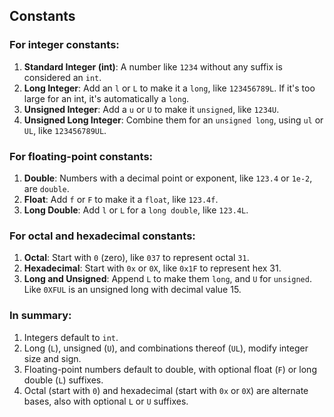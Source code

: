 ## Constants

### For integer constants:

1. **Standard Integer (int)**: A number like `1234` without any suffix is considered an `int`.
2. **Long Integer**: Add an `l` or `L` to make it a `long`, like `123456789L`. If it's too large for an int, it's automatically a `long`.
3. **Unsigned Integer**: Add a `u` or `U` to make it `unsigned`, like `1234U`.
4. **Unsigned Long Integer**: Combine them for an `unsigned long`, using `ul` or `UL`, like `123456789UL`.

### For floating-point constants:

1. **Double**: Numbers with a decimal point or exponent, like `123.4` or `1e-2`, are `double`.
2. **Float**: Add `f` or `F` to make it a `float`, like `123.4f`.
3. **Long Double**: Add `l` or `L` for a `long double`, like `123.4L`.

### For octal and hexadecimal constants:

1. **Octal**: Start with `0` (zero), like `037` to represent octal `31`.
2. **Hexadecimal**: Start with `0x` or `0X`, like `0x1F` to represent hex 31.
3. **Long and Unsigned**: Append `L` to make them `long`, and `U` for `unsigned`. Like `0XFUL` is an unsigned long with decimal value 15.

### In summary:

1. Integers default to `int`.
2. Long (`L`), unsigned (`U`), and combinations thereof (`UL`), modify integer size and sign.
3. Floating-point numbers default to double, with optional float (`F`) or long double (`L`) suffixes.
4. Octal (start with `0`) and hexadecimal (start with `0x` or `0X`) are alternate bases, also with optional `L` or `U` suffixes.